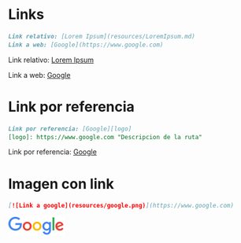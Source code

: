 # Links 

```md
Link relativo: [Lorem Ipsum](resources/LoremIpsum.md)
Link a web: [Google](https://www.google.com)
```

Link relativo: [Lorem Ipsum](resources/LoremIpsum.md)

Link a web: [Google](https://www.google.com)

# Link por referencia

```md
Link por referencia: [Google][logo]
[logo]: https://www.google.com "Descripcion de la ruta"
```

Link por referencia: [Google][logo]

[logo]: https://www.google.com "Descripcion de la ruta"

# Imagen con link

```md
[![Link a google](resources/google.png)](https://www.google.com)
```

[![Link a google](resources/google.png)](https://www.google.com)



